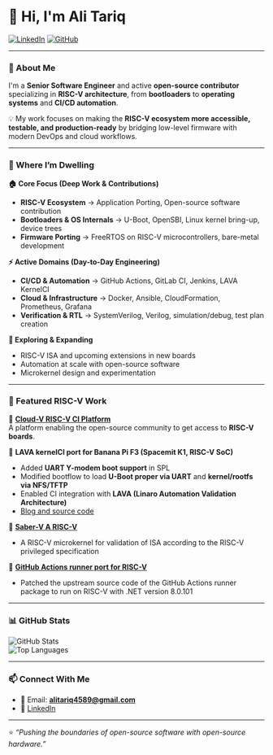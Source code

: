 # 👋 Hi, I'm Ali Tariq  

[![LinkedIn](https://img.shields.io/badge/LinkedIn-blue?style=flat&logo=linkedin&logoColor=white)](https://www.linkedin.com/in/ali-tariq-23bb271b7/)
[![GitHub](https://img.shields.io/badge/GitHub-black?style=flat&logo=github)](https://github.com/alitariq4589)

---

### 🚀 About Me  
I'm a **Senior Software Engineer** and active **open-source contributor** specializing in **RISC-V architecture**, from **bootloaders** to **operating systems** and **CI/CD automation**.  

💡 My work focuses on making the **RISC-V ecosystem more accessible, testable, and production-ready** by bridging low-level firmware with modern DevOps and cloud workflows.  

---

### 🧭 Where I’m Dwelling  

**🏠 Core Focus (Deep Work & Contributions)**  
- **RISC-V Ecosystem** → Application Porting, Open-source software contribution
- **Bootloaders & OS Internals** → U-Boot, OpenSBI, Linux kernel bring-up, device trees  
- **Firmware Porting** → FreeRTOS on RISC-V microcontrollers, bare-metal development  

**⚡ Active Domains (Day-to-Day Engineering)**  
- **CI/CD & Automation** → GitHub Actions, GitLab CI, Jenkins, LAVA KernelCI 
- **Cloud & Infrastructure** → Docker, Ansible, CloudFormation, Prometheus, Grafana  
- **Verification & RTL** → SystemVerilog, Verilog, simulation/debug, test plan creation  

**🌱 Exploring & Expanding**  
- RISC-V ISA and upcoming extensions in new boards 
- Automation at scale with open-source software 
- Microkernel design and experimentation  

---

### 🌟 Featured RISC-V Work  

📌 [**Cloud-V RISC-V CI Platform**](https://cloud-v.co)  
A platform enabling the open-source community to get access to **RISC-V boards**.    

📌 **LAVA kernelCI port for Banana Pi F3 (Spacemit K1, RISC-V SoC)**  
- Added **UART Y-modem boot support** in SPL  
- Modified bootflow to load **U-Boot proper via UART** and **kernel/rootfs via NFS/TFTP**  
- Enabled CI integration with **LAVA (Linaro Automation Validation Architecture)**
- [Blog and source code](https://cloud-v.co/blog/risc-v-1/bringing-risc-v-to-kernelci-with-lava-integration-20)

📌 [**Saber-V A RISC-V**](https://github.com/alitariq4589/saber-v)  
- A RISC-V microkernel for validation of ISA according to the RISC-V privileged specification 

📌 [**GitHub Actions runner port for RISC-V**](https://github.com/alitariq4589/github-runner-riscv)  
- Patched the upstream source code of the GitHub Actions runner package to run on RISC-V with .NET version 8.0.101

---

### 📊 GitHub Stats  

![GitHub Stats](https://github-readme-stats.vercel.app/api?username=alitariq4589&show_icons=true&theme=tokyonight)  
![Top Languages](https://github-readme-stats.vercel.app/api/top-langs/?username=alitariq4589&layout=compact&theme=tokyonight)  

---

### 📫 Connect With Me  
- 📧 Email: **alitariq4589@gmail.com**  
- 💼 [LinkedIn](https://www.linkedin.com/in/ali-tariq-23bb271b7/)  

---
⭐️ *“Pushing the boundaries of open-source software with open-source hardware.”*
